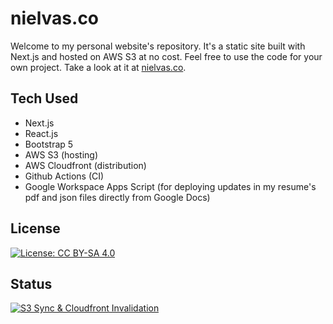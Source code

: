 
# nielvas.co


Welcome to my personal website's repository. It's a static site built with Next.js and hosted on AWS S3 at no cost. Feel free to use the code for your own project.
Take a look at it at [nielvas.co](https://da.nielvas.co).

## Tech Used
- Next.js
- React.js
- Bootstrap 5
- AWS S3 (hosting)
- AWS Cloudfront (distribution)
- Github Actions (CI)
- Google Workspace Apps Script (for deploying updates in my resume's pdf and json files directly from Google Docs)

## License
[![License: CC BY-SA 4.0](https://img.shields.io/badge/License-CC_BY--SA_4.0-lightgrey.svg)](https://creativecommons.org/licenses/by-sa/4.0/)

## Status

[![S3 Sync & Cloudfront Invalidation](https://github.com/danvas/nielvas-co/actions/workflows/deploy.yml/badge.svg?branch=master)](https://github.com/danvas/nielvas-co/actions/workflows/deploy.yml)
